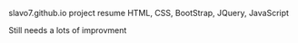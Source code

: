 slavo7.github.io
project resume
HTML, CSS, BootStrap, JQuery, JavaScript

Still needs a lots of improvment 
